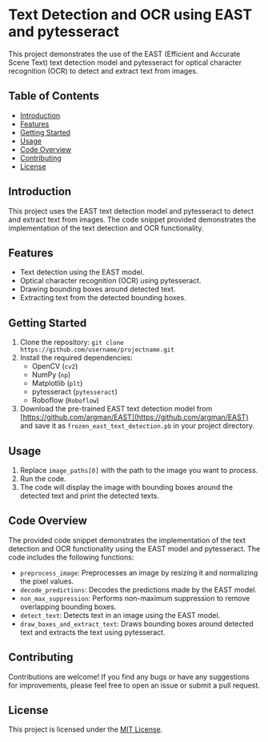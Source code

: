 # Text Detection and OCR using EAST and pytesseract

This project demonstrates the use of the EAST (Efficient and Accurate Scene Text) text detection model and pytesseract for optical character recognition (OCR) to detect and extract text from images.

## Table of Contents

- [Introduction](#introduction)
- [Features](#features)
- [Getting Started](#getting-started)
- [Usage](#usage)
- [Code Overview](#code-overview)
- [Contributing](#contributing)
- [License](#license)

## Introduction

This project uses the EAST text detection model and pytesseract to detect and extract text from images. The code snippet provided demonstrates the implementation of the text detection and OCR functionality.

## Features

- Text detection using the EAST model.
- Optical character recognition (OCR) using pytesseract.
- Drawing bounding boxes around detected text.
- Extracting text from the detected bounding boxes.

## Getting Started

1. Clone the repository: `git clone https://github.com/username/projectname.git`
2. Install the required dependencies:
   - OpenCV (`cv2`)
   - NumPy (`np`)
   - Matplotlib (`plt`)
   - pytesseract (`pytesseract`)
   - Roboflow (`Roboflow`)
3. Download the pre-trained EAST text detection model from [https://github.com/argman/EAST](https://github.com/argman/EAST) and save it as `frozen_east_text_detection.pb` in your project directory.

## Usage

1. Replace `image_paths[0]` with the path to the image you want to process.
2. Run the code.
3. The code will display the image with bounding boxes around the detected text and print the detected texts.

## Code Overview

The provided code snippet demonstrates the implementation of the text detection and OCR functionality using the EAST model and pytesseract. The code includes the following functions:

- `preprocess_image`: Preprocesses an image by resizing it and normalizing the pixel values.
- `decode_predictions`: Decodes the predictions made by the EAST model.
- `non_max_suppression`: Performs non-maximum suppression to remove overlapping bounding boxes.
- `detect_text`: Detects text in an image using the EAST model.
- `draw_boxes_and_extract_text`: Draws bounding boxes around detected text and extracts the text using pytesseract.

## Contributing

Contributions are welcome! If you find any bugs or have any suggestions for improvements, please feel free to open an issue or submit a pull request.

## License

This project is licensed under the [MIT License](https://opensource.org/licenses/MIT).
